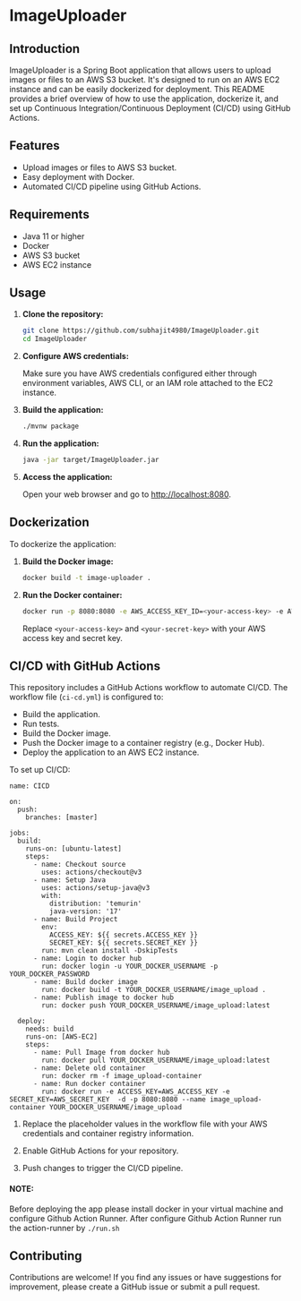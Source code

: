# ImageUploader

## Introduction

ImageUploader is a Spring Boot application that allows users to upload images or files to an AWS S3 bucket. It's designed to run on an AWS EC2 instance and can be easily dockerized for deployment. This README provides a brief overview of how to use the application, dockerize it, and set up Continuous Integration/Continuous Deployment (CI/CD) using GitHub Actions.

## Features

- Upload images or files to AWS S3 bucket.
- Easy deployment with Docker.
- Automated CI/CD pipeline using GitHub Actions.

## Requirements

- Java 11 or higher
- Docker
- AWS S3 bucket
- AWS EC2 instance

## Usage

1. **Clone the repository:**

    ```bash
    git clone https://github.com/subhajit4980/ImageUploader.git
    cd ImageUploader
    ```

2. **Configure AWS credentials:**

    Make sure you have AWS credentials configured either through environment variables, AWS CLI, or an IAM role attached to the EC2 instance.

3. **Build the application:**

    ```bash
    ./mvnw package
    ```

4. **Run the application:**

    ```bash
    java -jar target/ImageUploader.jar
    ```

5. **Access the application:**

    Open your web browser and go to [http://localhost:8080](http://localhost:8080).

## Dockerization

To dockerize the application:

1. **Build the Docker image:**

    ```bash
    docker build -t image-uploader .
    ```

2. **Run the Docker container:**

    ```bash
    docker run -p 8080:8080 -e AWS_ACCESS_KEY_ID=<your-access-key> -e AWS_SECRET_KEY=<your-secret-key> image-uploader
    ```

    Replace `<your-access-key>` and `<your-secret-key>` with your AWS access key and secret key.

## CI/CD with GitHub Actions

This repository includes a GitHub Actions workflow to automate CI/CD. The workflow file (`ci-cd.yml`) is configured to:

- Build the application.
- Run tests.
- Build the Docker image.
- Push the Docker image to a container registry (e.g., Docker Hub).
- Deploy the application to an AWS EC2 instance.

To set up CI/CD:
```
name: CICD

on:
  push:
    branches: [master]

jobs:
  build:
    runs-on: [ubuntu-latest]
    steps:
      - name: Checkout source
        uses: actions/checkout@v3
      - name: Setup Java
        uses: actions/setup-java@v3
        with:
          distribution: 'temurin'
          java-version: '17'
      - name: Build Project
        env:
          ACCESS_KEY: ${{ secrets.ACCESS_KEY }}
          SECRET_KEY: ${{ secrets.SECRET_KEY }}
        run: mvn clean install -DskipTests
      - name: Login to docker hub
        run: docker login -u YOUR_DOCKER_USERNAME -p YOUR_DOCKER_PASSWORD
      - name: Build docker image
        run: docker build -t YOUR_DOCKER_USERNAME/image_upload .
      - name: Publish image to docker hub
        run: docker push YOUR_DOCKER_USERNAME/image_upload:latest

  deploy:
    needs: build
    runs-on: [AWS-EC2]
    steps:
      - name: Pull Image from docker hub
        run: docker pull YOUR_DOCKER_USERNAME/image_upload:latest
      - name: Delete old container
        run: docker rm -f image_upload-container
      - name: Run docker container
        run: docker run -e ACCESS_KEY=AWS_ACCESS_KEY -e SECRET_KEY=AWS_SECRET_KEY  -d -p 8080:8080 --name image_upload-container YOUR_DOCKER_USERNAME/image_upload

```

1. Replace the placeholder values in the workflow file with your AWS credentials and container registry information.

2. Enable GitHub Actions for your repository.

3. Push changes to trigger the CI/CD pipeline.
#### NOTE:

Before deploying the app please install docker in your virtual machine and configure Github Action Runner.
After configure Github Action Runner run the action-runner by `./run.sh`

## Contributing

Contributions are welcome! If you find any issues or have suggestions for improvement, please create a GitHub issue or submit a pull request.

